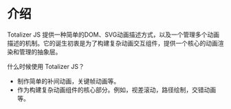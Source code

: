 # 介绍


Totalizer JS 提供一种简单的DOM、SVG动画描述方式，以及一个管理多个动画描述的机制。它的诞生初衷是为了构建复杂动画交互组件，提供一个核心的动画渲染和管理的抽象层。

什么时候使用 Totalizer JS？

* 制作简单的补间动画，关键帧动画等。
* 作为构建复杂动画组件的核心部分。例如，视差滚动，路径绘制，交错动画等。